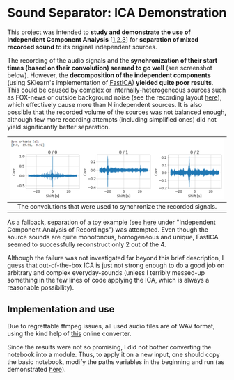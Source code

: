# Sound Separator: ICA Demonstration

This project was intended to **study and demonstrate the use of Independent Component Analysis** [[1](https://www.sciencedirect.com/science/article/pii/S2210832718301819),[2](http://arnauddelorme.com/ica_for_dummies/),[3](http://efavdb.com/independent-component-analysis/)] for **separation of mixed recorded sound** to its original independent sources.

The recording of the audio signals and the **synchronization of their start times (based on their convolution) seemed to go well** (see screenshot below).
However, the **decomposition of the independent components** (using SKlearn's implementation of [FastICA](https://scikit-learn.org/stable/auto_examples/decomposition/plot_ica_blind_source_separation.html)) **yielded quite poor results**.
This could be caused by complex or internally-heterogeneous sources such as FOX-news or outside background noise (see the recording layout [here](https://github.com/ido90/SoundSeparator/blob/master/signal_separator-Copy1.ipynb#Recording-Layout)), which effectively cause more than N independent sources.
It is also possible that the recorded volume of the sources was not balanced enough, although few more recording attempts (including simplified ones) did not yield significantly better separation.

| ![](https://github.com/ido90/SoundSeparator/blob/master/signals_sync_demonstration.png) |
| :--: |
| The convolutions that were used to synchronize the recorded signals. |

As a fallback, separation of a toy example (see [here](http://www.cs.ubbcluj.ro/~csatol/mach_learn/) under "Independent Component Analysis of Recordings") was attempted.
Even though the source sounds are quite monotonous, homogeneous and unique, FastICA seemed to successfully reconstruct only 2 out of the 4.

Although the failure was not investigated far beyond this brief description,
I guess that out-of-the-box ICA is just not strong enough to do a good job on arbitrary and complex everyday-sounds (unless I terribly messed-up something in the few lines of code applying the ICA, which is always a reasonable possibility).

## Implementation and use

Due to regrettable ffmpeg issues, all used audio files are of WAV format, using the kind help of [this](https://audio.online-convert.com/convert-to-wav) online converter.

Since the results were not so promising, I did not bother converting the notebook into a module.
Thus, to apply it on a new input, one should copy the basic notebook, modify the paths variables in the beginning and run (as demonstrated [here](https://github.com/ido90/SoundSeparator/blob/master/signal_separator-Copy1.ipynb)).
